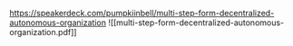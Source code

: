 
https://speakerdeck.com/pumpkiinbell/multi-step-form-decentralized-autonomous-organization
![[multi-step-form-decentralized-autonomous-organization.pdf]]



